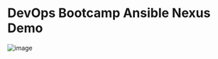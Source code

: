 # DevOps Bootcamp Ansible Nexus Demo
![image](https://github.com/ArshaShiri/DevOpsBootcampAnsibleNexusDemo/assets/18715119/b1c670c2-cb7b-41ac-ae54-b80f0c5c095c)
